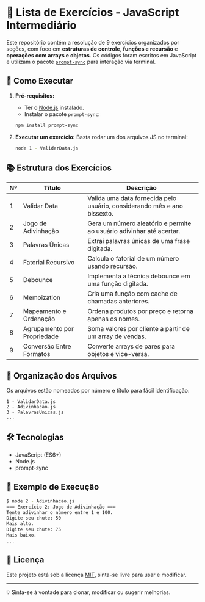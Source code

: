 # 🧠 Lista de Exercícios - JavaScript Intermediário

Este repositório contém a resolução de 9 exercícios organizados por seções, com foco em **estruturas de controle**, **funções e recursão** e **operações com arrays e objetos**. Os códigos foram escritos em JavaScript e utilizam o pacote [`prompt-sync`](https://www.npmjs.com/package/prompt-sync) para interação via terminal.

## 🚀 Como Executar

1. **Pré-requisitos:**
   - Ter o [Node.js](https://nodejs.org) instalado.
   - Instalar o pacote `prompt-sync`:

   ```bash
   npm install prompt-sync
   ```

2. **Executar um exercício:**
   Basta rodar um dos arquivos JS no terminal:

   ```bash
   node 1 - ValidarData.js
   ```

## 📚 Estrutura dos Exercícios

| Nº | Título                         | Descrição |
|----|--------------------------------|-----------|
| 1  | Validar Data                   | Valida uma data fornecida pelo usuário, considerando mês e ano bissexto. |
| 2  | Jogo de Adivinhação            | Gera um número aleatório e permite ao usuário adivinhar até acertar. |
| 3  | Palavras Únicas                | Extrai palavras únicas de uma frase digitada. |
| 4  | Fatorial Recursivo             | Calcula o fatorial de um número usando recursão. |
| 5  | Debounce                       | Implementa a técnica debounce em uma função digitada. |
| 6  | Memoization                    | Cria uma função com cache de chamadas anteriores. |
| 7  | Mapeamento e Ordenação         | Ordena produtos por preço e retorna apenas os nomes. |
| 8  | Agrupamento por Propriedade    | Soma valores por cliente a partir de um array de vendas. |
| 9  | Conversão Entre Formatos       | Converte arrays de pares para objetos e vice-versa. |

## 📁 Organização dos Arquivos

Os arquivos estão nomeados por número e título para fácil identificação:

```
1 - ValidarData.js
2 - Adivinhacao.js
3 - PalavrasUnicas.js
...
```

## 🛠️ Tecnologias

- JavaScript (ES6+)
- Node.js
- prompt-sync

## 📸 Exemplo de Execução

```bash
$ node 2 - Adivinhacao.js
=== Exercício 2: Jogo de Adivinhação ===
Tente adivinhar o número entre 1 e 100.
Digite seu chute: 50
Mais alto.
Digite seu chute: 75
Mais baixo.
...
```

## 📄 Licença

Este projeto está sob a licença [MIT](LICENSE), sinta-se livre para usar e modificar.

---

💡 Sinta-se à vontade para clonar, modificar ou sugerir melhorias.